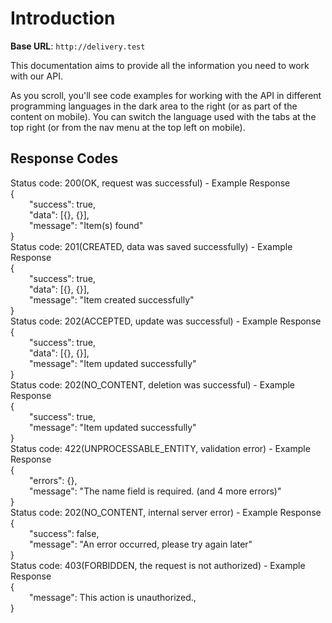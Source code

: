 # Introduction



<aside>
    <strong>Base URL</strong>: <code>http://delivery.test</code>
</aside>

This documentation aims to provide all the information you need to work with our API.

<aside>As you scroll, you'll see code examples for working with the API in different programming languages in the dark area to the right (or as part of the content on mobile).
You can switch the language used with the tabs at the top right (or from the nav menu at the top left on mobile).
</aside>
<h2>Response Codes</h2>

<aside>
<aside class="success">Status code: 200(OK, request was successful) - Example Response</aside>
<div>{</div>
    <div style="margin-left: 30px">"success": true,</div>
    <div style="margin-left: 30px">"data": [{}, {}],</div>
    <div style="margin-left: 30px">"message": "Item(s) found"</div>
<div>}</div>
</aside>

<aside>
<aside class="success">Status code: 201(CREATED, data was saved successfully) - Example Response</aside>
<div>{</div>
    <div style="margin-left: 30px">"success": true,</div>
    <div style="margin-left: 30px">"data": [{}, {}],</div>
    <div style="margin-left: 30px">"message": "Item created successfully"</div>
<div>}</div>
</aside>

<aside>
<aside class="success">Status code: 202(ACCEPTED, update was successful) - Example Response</aside>
<div>{</div>
    <div style="margin-left: 30px">"success": true,</div>
    <div style="margin-left: 30px">"data": [{}, {}],</div>
    <div style="margin-left: 30px">"message": "Item updated successfully"</div>
}
</aside>

<aside>
<aside class="success">Status code: 202(NO_CONTENT, deletion was successful) - Example Response</aside>
<div>{</div>
    <div style="margin-left: 30px">"success": true,</div>
    <div style="margin-left: 30px">"message": "Item updated successfully"</div>
}
</aside>

<aside>
<aside class="warning">Status code: 422(UNPROCESSABLE_ENTITY, validation error) - Example Response</aside>
<div>{</div>
    <div style="margin-left: 30px">"errors": {},</div>
    <div style="margin-left: 30px">"message": "The name field is required. (and 4 more errors)"</div>
}
</aside>

<aside>
<aside class="warning">Status code: 202(NO_CONTENT, internal server error) - Example Response</aside>
<div>{</div>
    <div style="margin-left: 30px">"success": false,</div>
    <div style="margin-left: 30px">"message": "An error occurred, please try again later"</div>
}
</aside>

<aside>
<aside class="warning">Status code: 403(FORBIDDEN, the request is not authorized) - Example Response</aside>
<div>{</div>
    <div style="margin-left: 30px">"message": This action is unauthorized.,</div>
}
</aside>

